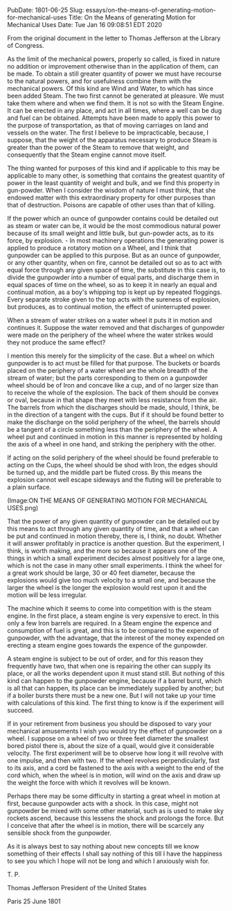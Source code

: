 PubDate: 1801-06-25
Slug: essays/on-the-means-of-generating-motion-for-mechanical-uses
Title: On the Means of generating Motion for Mechanical Uses
Date: Tue Jan 16 09:08:51 EDT 2020

From the original document in the letter to Thomas Jefferson at the Library of Congress.

As the limit of the mechanical powers, properly so called, is fixed in
nature no addition or improvement otherwise than in the application of
them, can be made. To obtain a still greater quantity of power we must
have recourse to the natural powers, and for usefulness combine them with
the mechanical powers. Of this kind are Wind and Water, to which has since
been added Steam. The two first cannot be generated at pleasure. We must
take them where and when we find them. It is not so with the Steam Engine.
It can be erected in any place, and act in all times, where a well can be
dug and fuel can be obtained. Attempts have been made to apply this power
to the purpose of transportation, as that of moving carriages on land and
vessels on the water. The first I believe to be impracticable, because, I
suppose, that the weight of the apparatus necessary to produce Steam is
greater than the power of the Steam to remove that weight, and
consequently that the Steam engine cannot move itself.

The thing wanted for purposes of this kind and if applicable to this may
be applicable to many other, is something that contains the greatest
quantity of power in the least quantity of weight and bulk, and we find
this property in gun-powder. When I consider the wisdom of nature I must
think, that she endowed matter with this extraordinary property for other
purposes than that of destruction. Poisons are capable of other uses than
that of killing.

If the power which an ounce of gunpowder contains could be detailed out as
steam or water can be, it would be the most commodious natural power
because of its small weight and little bulk, but gun-powder acts, as to its
force, by explosion. - In most machinery operations the generating power is
applied to produce a rotatory motion on a Wheel, and I think that gunpowder
can be applied to this purpose. But as an ounce of gunpowder, or any other
quantity, when on fire, cannot be detailed out so as to act with equal
force through any given space of time, the substitute in this case is, to
divide the gunpowder into a number of equal parts, and discharge them in
equal spaces of time on the wheel, so as to keep it in nearly an equal and
continual motion, as a boy's whipping top is kept up by repeated
floggings. Every separate stroke given to the top acts with the sureness
of explosion, but produces, as to continual motion, the effect of
uninterrupted power.

When a stream of water strikes on a water wheel it puts it in motion and
continues it. Suppose the water removed and that discharges of gunpowder
were made on the periphery of the wheel where the water strikes would they
not produce the same effect?

I mention this merely for the simplicity of
the case. But a wheel on which gunpowder is to act must be filled for that
purpose. The buckets or boards placed on the periphery of a water wheel
are the whole breadth of the stream of water; but the parts corresponding
to them on a gunpowder wheel should be of Iron and concave like a cup, and
of no larger size than to receive the whole of the explosion. The back of
them should be convex or oval, because in that shape they meet with less
resistance from the air. The barrels from which the discharges should be
made, should, I think, be in the direction of a tangent with the cups. But
if it should be found better to make the discharge on the solid periphery
of the wheel, the barrels should be a tangent of a circle something less
than the periphery of the wheel. A wheel put and continued in motion in
this manner is represented by holding the axis of a wheel in one hand, and
striking the periphery with the other.

If acting on the solid periphery of the wheel should be found preferable
to acting on the Cups, the wheel should be shod with Iron, the edges
should be turned up, and the middle part be fluted cross. By this means
the explosion cannot well escape sideways and the fluting will be
preferable to a plain surface.

(Image:ON THE MEANS OF GENERATING MOTION FOR MECHANICAL USES.png)

That the power of any given quantity of gunpowder can be detailed out by
this means to act through any given quantity of time, and that a wheel can
be put and continued in motion thereby, there is, I think, no doubt.
Whether it will answer profitably in practice is another question. But the
experiment, I think, is worth making, and the more so because it appears
one of the things in which a small experiment decides almost positively
for a large one, which is not the case in many other small experiments. I
think the wheel for a great work should be large, 30 or 40 feet diameter,
because the explosions would give too much velocity to a small one, and
because the larger the wheel is the longer the explosion would rest upon
it and the motion will be less irregular.

The machine which it seems to come into competition with is the steam
engine. In the first place, a steam engine is very expensive to erect. In
this only a few Iron barrels are required. In a Steam engine the expence
and consumption of fuel is great, and this is to be compared to the
expence of gunpowder, with the advantage, that the interest of the money
expended on erecting a steam engine goes towards the expence of the
gunpowder.

A steam engine is subject to be out of order, and for this
reason they frequently have two, that when one is repairing the other can
supply its place, or all the works dependent upon it must stand still. But
nothing of this kind can happen to the gunpowder engine, because if a
barrel burst, which is all that can happen, its place can be immediately
supplied by another; but if a boiler bursts there must be a new one. But
I will not take up your time with calculations of this kind. The first
thing to know is if the experiment will succeed.

If in your retirement from business you should be disposed to vary your
mechanical amusements I wish you would try the effect of gunpowder on a
wheel. I suppose on a wheel of two or three feet diameter the smallest
bored pistol there is, about the size of a quail, would give it
considerable velocity. The first experiment will be to observe how long it
will revolve with one impulse, and then with two. If the wheel revolves
perpendicularly, fast to its axis, and a cord be fastened to the axis with
a weight to the end of the cord which, when the wheel is in motion, will
wind on the axis and draw up the weight the force with which it revolves
will be known.

Perhaps there may be some difficulty in starting a great wheel in motion
at first, because gunpowder acts with a shock. In this case, might not
gunpowder be mixed with some other material, such as is used to make sky
rockets ascend, because this lessens the shock and prolongs the force.
But I conceive that after the wheel is in motion, there will be scarcely
any sensible shock from the gunpowder.

As it is always best to say nothing about new concepts till we know
something of their effects I shall say nothing of this till I have the
happiness to see you which I hope will not be long and which I anxiously
wish for.

T. P.

Thomas Jefferson President of the United States

Paris 25 June 1801
